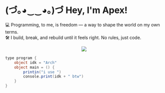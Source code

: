 # (づ｡◕‿‿◕｡)づ Hey, I'm **Apex**!

💻 Programming, to me, is freedom — a way to shape the world on my own terms.  
🛠️ I build, break, and rebuild until it feels right. No rules, just code.  

<p align="center">
  <a href="https://skillicons.dev">
    <img src="https://skillicons.dev/icons?i=linux,arch,cs,rust,vscode,bash,css,dotnet,github,git,godot,html,ai,js,obsidian,ps,py,twitter,ts,unity,visualstudio,windows," />
  </a>
</p>

```cs
type program {
    object idk = "Arch"
    object main = () {
        printin("i use ")
        console.print(idk + " btw")
    }
}
```

